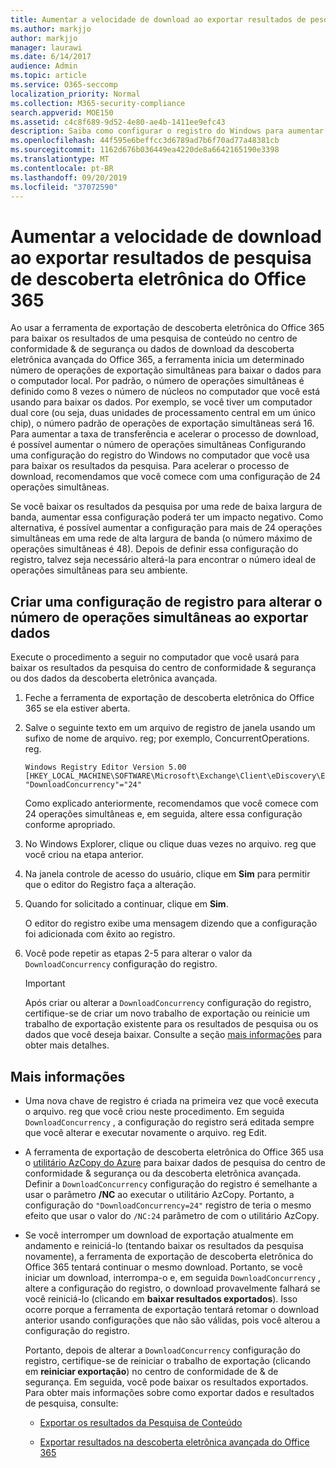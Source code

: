 ```yaml
---
title: Aumentar a velocidade de download ao exportar resultados de pesquisa de descoberta eletrônica do Office 365
ms.author: markjjo
author: markjjo
manager: laurawi
ms.date: 6/14/2017
audience: Admin
ms.topic: article
ms.service: O365-seccomp
localization_priority: Normal
ms.collection: M365-security-compliance
search.appverid: MOE150
ms.assetid: c4c8f689-9d52-4e80-ae4b-1411ee9efc43
description: Saiba como configurar o registro do Windows para aumentar a taxa de transferência de dados ao baixar os resultados da pesquisa e dados de pesquisa do centro de conformidade e segurança & e descoberta eletrônica avançada no Office 365.
ms.openlocfilehash: 44f595e6beffcc3d6789ad7b6f70ad77a48381cb
ms.sourcegitcommit: 1162d676b036449ea4220de8a6642165190e3398
ms.translationtype: MT
ms.contentlocale: pt-BR
ms.lasthandoff: 09/20/2019
ms.locfileid: "37072590"
---
```

# <a name="increase-the-download-speed-when-exporting-ediscovery-search-results-from-office-365"></a>Aumentar a velocidade de download ao exportar resultados de pesquisa de descoberta eletrônica do Office 365

Ao usar a ferramenta de exportação de descoberta eletrônica do Office 365 para baixar os resultados de uma pesquisa de conteúdo no centro de conformidade & de segurança ou dados de download da descoberta eletrônica avançada do Office 365, a ferramenta inicia um determinado número de operações de exportação simultâneas para baixar o dados para o computador local. Por padrão, o número de operações simultâneas é definido como 8 vezes o número de núcleos no computador que você está usando para baixar os dados. Por exemplo, se você tiver um computador dual core (ou seja, duas unidades de processamento central em um único chip), o número padrão de operações de exportação simultâneas será 16. Para aumentar a taxa de transferência e acelerar o processo de download, é possível aumentar o número de operações simultâneas Configurando uma configuração do registro do Windows no computador que você usa para baixar os resultados da pesquisa. Para acelerar o processo de download, recomendamos que você comece com uma configuração de 24 operações simultâneas.
  
Se você baixar os resultados da pesquisa por uma rede de baixa largura de banda, aumentar essa configuração poderá ter um impacto negativo. Como alternativa, é possível aumentar a configuração para mais de 24 operações simultâneas em uma rede de alta largura de banda (o número máximo de operações simultâneas é 48). Depois de definir essa configuração do registro, talvez seja necessário alterá-la para encontrar o número ideal de operações simultâneas para seu ambiente.
  
## <a name="create-a-registry-setting-to-change-the-number-of-concurrent-operations-when-exporting-data"></a>Criar uma configuração de registro para alterar o número de operações simultâneas ao exportar dados

Execute o procedimento a seguir no computador que você usará para baixar os resultados da pesquisa do centro de conformidade & segurança ou dos dados da descoberta eletrônica avançada.
  
1. Feche a ferramenta de exportação de descoberta eletrônica do Office 365 se ela estiver aberta. 
    
2. Salve o seguinte texto em um arquivo de registro de janela usando um sufixo de nome de arquivo. reg; por exemplo, ConcurrentOperations. reg. 
    
    ```
    Windows Registry Editor Version 5.00
    [HKEY_LOCAL_MACHINE\SOFTWARE\Microsoft\Exchange\Client\eDiscovery\ExportTool]
    "DownloadConcurrency"="24"
    ```

    Como explicado anteriormente, recomendamos que você comece com 24 operações simultâneas e, em seguida, altere essa configuração conforme apropriado.
    
3. No Windows Explorer, clique ou clique duas vezes no arquivo. reg que você criou na etapa anterior.
    
4. Na janela controle de acesso do usuário, clique em **Sim** para permitir que o editor do Registro faça a alteração. 
    
5. Quando for solicitado a continuar, clique em **Sim**.
    
    O editor do registro exibe uma mensagem dizendo que a configuração foi adicionada com êxito ao registro.
    
6. Você pode repetir as etapas 2-5 para alterar o valor da `DownloadConcurrency` configuração do registro. 
    
    > [!IMPORTANT]
    > Após criar ou alterar a `DownloadConcurrency` configuração do registro, certifique-se de criar um novo trabalho de exportação ou reinicie um trabalho de exportação existente para os resultados de pesquisa ou os dados que você deseja baixar. Consulte a seção [mais informações](#more-information) para obter mais detalhes. 
  
## <a name="more-information"></a>Mais informações

- Uma nova chave de registro é criada na primeira vez que você executa o arquivo. reg que você criou neste procedimento. Em seguida `DownloadConcurrency` , a configuração do registro será editada sempre que você alterar e executar novamente o arquivo. reg Edit. 
    
- A ferramenta de exportação de descoberta eletrônica do Office 365 usa o [utilitário AzCopy do Azure](https://go.microsoft.com/fwlink/?linkid=849949) para baixar dados de pesquisa do centro de conformidade & segurança ou da descoberta eletrônica avançada. Definir a `DownloadConcurrency` configuração do registro é semelhante a usar o parâmetro **/NC** ao executar o utilitário AzCopy. Portanto, a configuração do `"DownloadConcurrency=24"` registro de teria o mesmo efeito que usar o valor do `/NC:24` parâmetro de com o utilitário AzCopy. 
    
- Se você interromper um download de exportação atualmente em andamento e reiniciá-lo (tentando baixar os resultados da pesquisa novamente), a ferramenta de exportação de descoberta eletrônica do Office 365 tentará continuar o mesmo download. Portanto, se você iniciar um download, interrompa-o e, em seguida `DownloadConcurrency` , altere a configuração do registro, o download provavelmente falhará se você reiniciá-lo (clicando em **baixar resultados exportados**). Isso ocorre porque a ferramenta de exportação tentará retomar o download anterior usando configurações que não são válidas, pois você alterou a configuração do registro.
    
    Portanto, depois de alterar a `DownloadConcurrency` configuração do registro, certifique-se de reiniciar o trabalho de exportação (clicando em **reiniciar exportação**) no centro de conformidade de & de segurança. Em seguida, você pode baixar os resultados exportados. Para obter mais informações sobre como exportar dados e resultados de pesquisa, consulte:
    
  - [Exportar os resultados da Pesquisa de Conteúdo](export-search-results.md)
    
  - [Exportar resultados na descoberta eletrônica avançada do Office 365](export-results-in-advanced-ediscovery.md)
    
